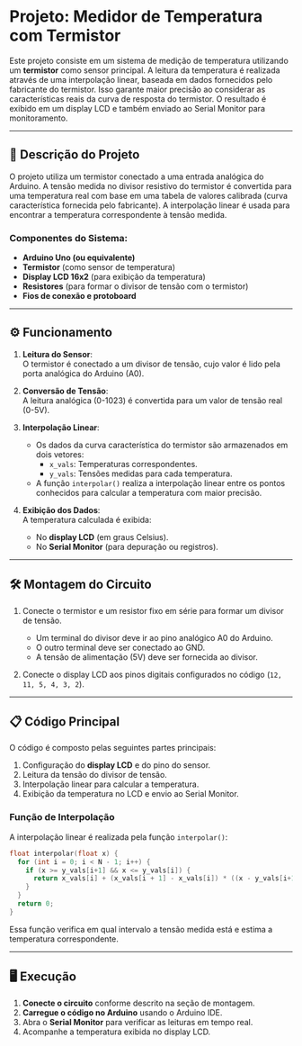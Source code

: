 # Projeto: Medidor de Temperatura com Termistor

Este projeto consiste em um sistema de medição de temperatura utilizando um **termistor** como sensor principal. A leitura da temperatura é realizada através de uma interpolação linear, baseada em dados fornecidos pelo fabricante do termistor. Isso garante maior precisão ao considerar as características reais da curva de resposta do termistor. O resultado é exibido em um display LCD e também enviado ao Serial Monitor para monitoramento.

---

## 📜 **Descrição do Projeto**
O projeto utiliza um termistor conectado a uma entrada analógica do Arduino. A tensão medida no divisor resistivo do termistor é convertida para uma temperatura real com base em uma tabela de valores calibrada (curva característica fornecida pelo fabricante). A interpolação linear é usada para encontrar a temperatura correspondente à tensão medida.

### Componentes do Sistema:
- **Arduino Uno (ou equivalente)**  
- **Termistor** (como sensor de temperatura)  
- **Display LCD 16x2** (para exibição da temperatura)  
- **Resistores** (para formar o divisor de tensão com o termistor)  
- **Fios de conexão e protoboard**  

---

## ⚙️ **Funcionamento**

1. **Leitura do Sensor**:  
   O termistor é conectado a um divisor de tensão, cujo valor é lido pela porta analógica do Arduino (A0). 

2. **Conversão de Tensão**:  
   A leitura analógica (0-1023) é convertida para um valor de tensão real (0-5V).

3. **Interpolação Linear**:  
   - Os dados da curva característica do termistor são armazenados em dois vetores:
     - `x_vals`: Temperaturas correspondentes.
     - `y_vals`: Tensões medidas para cada temperatura.
   - A função `interpolar()` realiza a interpolação linear entre os pontos conhecidos para calcular a temperatura com maior precisão.

4. **Exibição dos Dados**:  
   A temperatura calculada é exibida:
   - No **display LCD** (em graus Celsius).  
   - No **Serial Monitor** (para depuração ou registros).

---

## 🛠️ **Montagem do Circuito**
1. Conecte o termistor e um resistor fixo em série para formar um divisor de tensão.  
   - Um terminal do divisor deve ir ao pino analógico A0 do Arduino.
   - O outro terminal deve ser conectado ao GND.  
   - A tensão de alimentação (5V) deve ser fornecida ao divisor.
   
2. Conecte o display LCD aos pinos digitais configurados no código (`12, 11, 5, 4, 3, 2`).

---

## 📋 **Código Principal**
O código é composto pelas seguintes partes principais:
1. Configuração do **display LCD** e do pino do sensor.
2. Leitura da tensão do divisor de tensão.
3. Interpolação linear para calcular a temperatura.
4. Exibição da temperatura no LCD e envio ao Serial Monitor.

### Função de Interpolação
A interpolação linear é realizada pela função `interpolar()`:
```cpp
float interpolar(float x) {
  for (int i = 0; i < N - 1; i++) {
    if (x >= y_vals[i+1] && x <= y_vals[i]) {
      return x_vals[i] + (x_vals[i + 1] - x_vals[i]) * ((x - y_vals[i+1]) / (y_vals[i] - y_vals[i+1]));
    }
  }
  return 0;
}
```
Essa função verifica em qual intervalo a tensão medida está e estima a temperatura correspondente.

---

## 🖥️ **Execução**
1. **Conecte o circuito** conforme descrito na seção de montagem.
2. **Carregue o código no Arduino** usando o Arduino IDE.
3. Abra o **Serial Monitor** para verificar as leituras em tempo real.
4. Acompanhe a temperatura exibida no display LCD.
